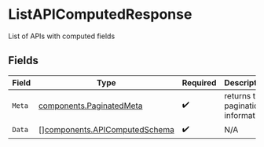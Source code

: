 # ListAPIComputedResponse

List of APIs with computed fields


## Fields

| Field                                                                          | Type                                                                           | Required                                                                       | Description                                                                    |
| ------------------------------------------------------------------------------ | ------------------------------------------------------------------------------ | ------------------------------------------------------------------------------ | ------------------------------------------------------------------------------ |
| `Meta`                                                                         | [components.PaginatedMeta](../../models/components/paginatedmeta.md)           | :heavy_check_mark:                                                             | returns the pagination information                                             |
| `Data`                                                                         | [][components.APIComputedSchema](../../models/components/apicomputedschema.md) | :heavy_check_mark:                                                             | N/A                                                                            |